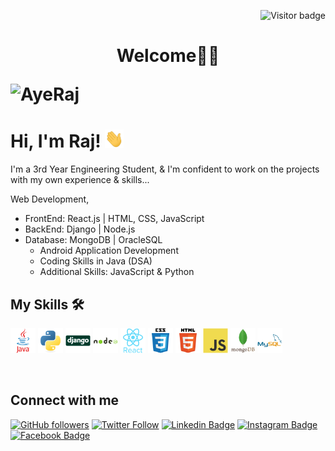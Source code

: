 <p  align="right"><img src="https://visitor-badge.laobi.icu/badge?page_id=AyeRaj" alt="Visitor badge"/>

# <p align="center"> Welcome🙏🏻 </p> </p><img src="https://komarev.com/ghpvc/?username=AyeRaj&label=Profile%20Visiters&color=0e75b6&style=flat" alt="AyeRaj" />

# Hi, I'm Raj! <img src="https://raw.githubusercontent.com/ABSphreak/ABSphreak/master/gifs/Hi.gif" width="30px" />
I'm a 3rd Year Engineering Student, & I'm confident to work on the projects with my own experience & skills...

Web Development,
- FrontEnd: React.js | HTML, CSS, JavaScript
- BackEnd: Django | Node.js
- Database: MongoDB | OracleSQL
    - Android Application Development
    - Coding Skills in Java (DSA)
    - Additional Skills: JavaScript & Python



## My Skills 🛠

<p align="left">
<img src="https://github.com/devicons/devicon/blob/master/icons/java/java-original-wordmark.svg" alt="Java" width="40" height="40"/>

<img src="https://github.com/devicons/devicon/blob/master/icons/python/python-original.svg" alt="python" width="40" height="40"/>

<img src="https://github.com/devicons/devicon/blob/master/icons/django/django-original.svg" alt="django" width="40" height="40"/> 

<img src="https://github.com/devicons/devicon/blob/master/icons/nodejs/nodejs-original-wordmark.svg" alt="nodejs" width="40" height="40"/> 
 
<img src="https://github.com/devicons/devicon/blob/master/icons/react/react-original-wordmark.svg" alt="react" width="40" height="40"/> 
 
<img src="https://github.com/devicons/devicon/blob/master/icons/css3/css3-original-wordmark.svg" alt="css3" width="40" height="40"/> 

<img src="https://github.com/devicons/devicon/blob/master/icons/html5/html5-original-wordmark.svg" alt="html5" width="40" height="40"/> 
<img src="https://github.com/devicons/devicon/blob/master/icons/javascript/javascript-original.svg" alt="javascript" width="40" height="40"/>  
<img src="https://github.com/devicons/devicon/blob/master/icons/mongodb/mongodb-original-wordmark.svg" alt="mongodb" width="40" height="40"/> 
<img src="https://github.com/devicons/devicon/blob/master/icons/mysql/mysql-original-wordmark.svg" alt="mysql" width="40" height="40"/> 


</p>

<br/>

## Connect with me

[![GitHub followers](https://img.shields.io/github/followers/AyeRaj?style=social)](https://www.github.com/sriharikapu) [![Twitter Follow](https://img.shields.io/twitter/follow/AyeRajSingh?style=social)](https://www.twitter.com/AyeRajSingh) [![Linkedin Badge](https://img.shields.io/badge/-AyeRajKumar-black?style=flat-square&logo=Linkedin&logoColor=white&link=https://www.linkedin.com/in/ayerajkumar/)](https://www.linkedin.com/in/ayerajkumar/) [![Instagram Badge](https://img.shields.io/badge/-HeyRajSingh-black?style=flat-square&logo=Instagram&logoColor=white&link=https://www.instagram.com/heyrajsingh/)](https://www.instagram.com/heyrajsingh/) [![Facebook Badge](https://img.shields.io/badge/-HeyRajSingh-black?style=flat-square&logo=Facebook&logoColor=white&link=https://www.facebook.com/heyrajsingh)](https://www.facebook.com/heyrajsingh)



